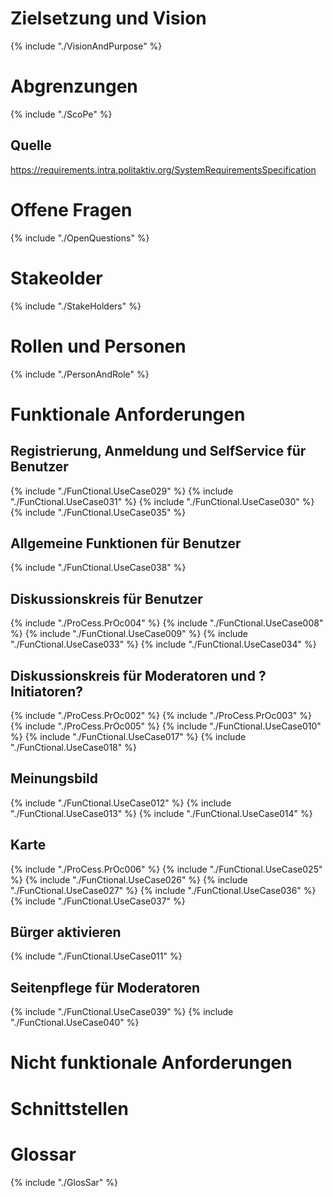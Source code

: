 
# Zielsetzung und Vision
{% include "./VisionAndPurpose" %}


# Abgrenzungen
{% include "./ScoPe" %}

## Quelle
https://requirements.intra.politaktiv.org/SystemRequirementsSpecification


# Offene Fragen
{% include "./OpenQuestions" %}


# Stakeolder
{% include "./StakeHolders" %}


# Rollen und Personen
{% include "./PersonAndRole" %}


# Funktionale Anforderungen


## Registrierung, Anmeldung und SelfService für Benutzer
{% include "./FunCtional.UseCase029" %}
{% include "./FunCtional.UseCase031" %}
{% include "./FunCtional.UseCase030" %}
{% include "./FunCtional.UseCase035" %}


## Allgemeine Funktionen für Benutzer
{% include "./FunCtional.UseCase038" %}


## Diskussionskreis für Benutzer
{% include "./ProCess.PrOc004" %}
{% include "./FunCtional.UseCase008" %}
{% include "./FunCtional.UseCase009" %}
{% include "./FunCtional.UseCase033" %}
{% include "./FunCtional.UseCase034" %}


## Diskussionskreis für Moderatoren und ?Initiatoren?
{% include "./ProCess.PrOc002" %}
{% include "./ProCess.PrOc003" %}
{% include "./ProCess.PrOc005" %}
{% include "./FunCtional.UseCase010" %}
{% include "./FunCtional.UseCase017" %}
{% include "./FunCtional.UseCase018" %}


## Meinungsbild
{% include "./FunCtional.UseCase012" %}
{% include "./FunCtional.UseCase013" %}
{% include "./FunCtional.UseCase014" %}


## Karte
{% include "./ProCess.PrOc006" %}
{% include "./FunCtional.UseCase025" %}
{% include "./FunCtional.UseCase026" %}
{% include "./FunCtional.UseCase027" %}
{% include "./FunCtional.UseCase036" %}
{% include "./FunCtional.UseCase037" %}


## Bürger aktivieren
{% include "./FunCtional.UseCase011" %}


## Seitenpflege für Moderatoren
{% include "./FunCtional.UseCase039" %}
{% include "./FunCtional.UseCase040" %}


# Nicht funktionale Anforderungen


# Schnittstellen


# Glossar
{% include "./GlosSar" %}